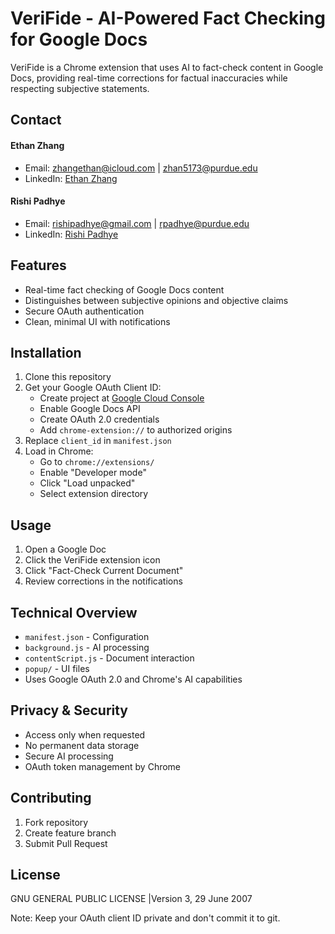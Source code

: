 # VeriFide - AI-Powered Fact Checking for Google Docs

VeriFide is a Chrome extension that uses AI to fact-check content in Google Docs, providing real-time corrections for factual inaccuracies while respecting subjective statements.

## Contact

#### Ethan Zhang
- Email: zhangethan@icloud.com | zhan5173@purdue.edu
- LinkedIn: [Ethan Zhang](https://www.linkedin.com/in/ez24/)

#### Rishi Padhye
- Email: rishipadhye@gmail.com | rpadhye@purdue.edu
- LinkedIn: [Rishi Padhye](https://www.linkedin.com/in/rpadhye/)

## Features
- Real-time fact checking of Google Docs content
- Distinguishes between subjective opinions and objective claims
- Secure OAuth authentication
- Clean, minimal UI with notifications

## Installation

1. Clone this repository
2. Get your Google OAuth Client ID:
   - Create project at [Google Cloud Console](https://console.cloud.google.com/)
   - Enable Google Docs API
   - Create OAuth 2.0 credentials
   - Add `chrome-extension://` to authorized origins
3. Replace `client_id` in `manifest.json`
4. Load in Chrome:
   - Go to `chrome://extensions/`
   - Enable "Developer mode"
   - Click "Load unpacked"
   - Select extension directory

## Usage
1. Open a Google Doc
2. Click the VeriFide extension icon
3. Click "Fact-Check Current Document"
4. Review corrections in the notifications

## Technical Overview
- `manifest.json` - Configuration
- `background.js` - AI processing
- `contentScript.js` - Document interaction
- `popup/` - UI files
- Uses Google OAuth 2.0 and Chrome's AI capabilities

## Privacy & Security
- Access only when requested
- No permanent data storage
- Secure AI processing
- OAuth token management by Chrome

## Contributing
1. Fork repository
2. Create feature branch
3. Submit Pull Request

## License
GNU GENERAL PUBLIC LICENSE |Version 3, 29 June 2007

Note: Keep your OAuth client ID private and don't commit it to git. 